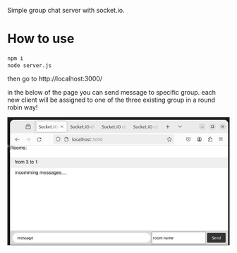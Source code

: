 Simple group chat server with socket.io.

# How to use
```
npm i
node server.js
```
then go to http://localhost:3000/

in the below of the page you can send message to specific group.
each new client will be assigned to one of the three existing group in a round robin way!

![alt text](client.png)